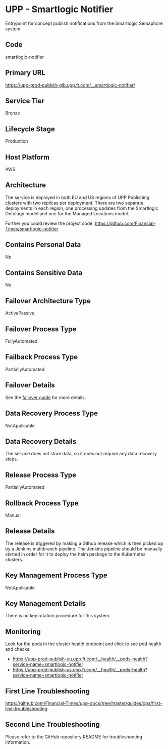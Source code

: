 # UPP - Smartlogic Notifier

Entrypoint for concept publish notifications from the Smartlogic Semaphore system.

## Code

smartlogic-notifier

## Primary URL

<https://upp-prod-publish-glb.upp.ft.com/__smartlogic-notifier/>

## Service Tier

Bronze

## Lifecycle Stage

Production

## Host Platform

AWS

## Architecture

The service is deployed in both EU and US regions of UPP Publishing clusters with two replicas per deployment.
There are two separate deployments in each region, one processing updates from the Smartlogic Ontology model and one for the Managed Locations model.

Further you could review the project code: <https://github.com/Financial-Times/smartlogic-notifier>

## Contains Personal Data

No

## Contains Sensitive Data

No

## Failover Architecture Type

ActivePassive

## Failover Process Type

FullyAutomated

## Failback Process Type

PartiallyAutomated

## Failover Details

See the [failover guide](https://github.com/Financial-Times/upp-docs/tree/master/failover-guides/publishing-cluster) for more details.

## Data Recovery Process Type

NotApplicable

## Data Recovery Details

The service does not store data, so it does not require any data recovery steps.

## Release Process Type

PartiallyAutomated

## Rollback Process Type

Manual

## Release Details

The release is triggered by making a Github release which is then picked up by a Jenkins multibranch pipeline. The Jenkins pipeline should be manually started in order for it to deploy the helm package to the Kubernetes clusters.

## Key Management Process Type

NotApplicable

## Key Management Details

There is no key rotation procedure for this system.

## Monitoring

Look for the pods in the cluster health endpoint and click to see pod health and checks:

- <https://upp-prod-publish-eu.upp.ft.com/__health/__pods-health?service-name=smartlogic-notifier>
- <https://upp-prod-publish-us.upp.ft.com/__health/__pods-health?service-name=smartlogic-notifier>


## First Line Troubleshooting

<https://github.com/Financial-Times/upp-docs/tree/master/guides/ops/first-line-troubleshooting>

## Second Line Troubleshooting

Please refer to the GitHub repository README for troubleshooting information.
